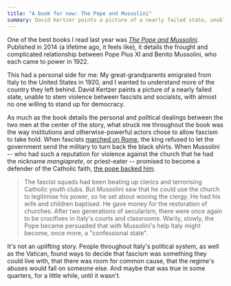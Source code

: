```yaml
---
title: "A book for now: The Pope and Mussolini"
summary: David Kertzer paints a picture of a nearly failed state, unable to stem violence between fascists and socialsts, with almost no one willing to stand up for democracy.
---
```


One of the best books I read last year was [_The Pope and Mussolini_](https://bookshop.org/p/books/the-pope-and-mussolini-the-secret-history-of-pius-xi-and-the-rise-of-fascism-in-europe-david-i-kertzer/11737940). Published in 2014 (a lifetime ago, it feels like), it details the frought and complicated relationship between Pope Pius XI and Benito Mussolini, who each came to power in 1922.

This had a personal side for me: My great-grandparents emigrated from Italy to the United States in 1920, and I wanted to understand more of the country they left behind. David Kertzer paints a picture of a nearly failed state, unable to stem violence between fascists and socialsts, with almost no one willing to stand up for democracy.

As much as the book details the personal and political dealings between the two men at the center of the story, what struck me throughout the book was the way institutions and otherwise-powerful actors chose to allow fascism to take hold. When fascists [marched on Rome](https://en.wikipedia.org/wiki/March_on_Rome), the king refused to let the government send the military to turn back the black shirts. When Mussolini -- who had such a reputation for violence against the church that he had the nickname _mangiaprete_, or priest-eater -- promised to become a defender of the Catholic faith, [the pope backed him](https://www.theguardian.com/books/2014/mar/06/pope-mussolini-secret-history-rise-fascism-david-kertzer-review#:~:text=The%20accession%20of%20Mussolini%2C%20known,set%20about%20wooing%20the%20clergy.).

> The fascist squads had been beating up clerics and terrorising Catholic youth clubs. But Mussolini saw that he could use the church to legitimise his power, so he set about wooing the clergy. He had his wife and children baptised. He gave money for the restoration of churches. After two generations of secularism, there were once again to be crucifixes in Italy's courts and classrooms. Warily, slowly, the Pope became persuaded that with Mussolini's help Italy might become, once more, a "confessional state".

It's not an uplifting story. People throughout Italy's political system, as well as the Vatican, found ways to decide that fascism was something they could live with, that there was room for common cause, that the regime's abuses would fall on someone else. And maybe that was true in some quarters, for a little while, until it wasn't.

